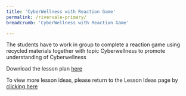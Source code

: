 ```yaml
---
title: 'CyberWellness with Reaction Game'
permalink: /rivervale-primary/
breadcrumb: 'CyberWellness with Reaction Game'

---
```



The students have to work in group to complete a reaction game using recycled materials together with topic Cyberwellness to promote understanding of Cyberwellness

Download the lesson plan [here](/files/lesson-plans/primary-schools/computer-studies/Rivervale-Primary-CyberWellness-With-Reaction-Game.docx)

To view more lesson ideas, please return to the Lesson Ideas page by [clicking here](/in-schools/digital-maker/lesson-ideas-primary/)
